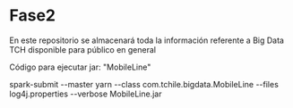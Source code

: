 # Fase2
En este repositorio se almacenará toda la información referente a Big Data TCH disponible para público en general

Código para ejecutar jar: "MobileLine"

spark-submit --master yarn --class com.tchile.bigdata.MobileLine --files log4j.properties --verbose MobileLine.jar
